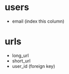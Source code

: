 # users
  - email (index this column)

# urls
  - long_url
  - short_url
  - user_id (foreign key)
  
